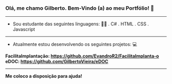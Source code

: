 ### Olá, me chamo Gilberto. Bem-Vindo (a) ao meu Portfólio! 👋

------------------------------------

 - Sou estudante das seguintes linguagens: 👨‍🎓
    . C#
    . HTML
    . CSS
    . Javascript

------------------------------------

- Atualmente estou desenvolvendo os seguintes projetos: 💻

<b>FacilitaImplantação:<b> https://github.com/EvandroR2/FacilitaImplanta-o
<b>eDOC:<b> https://github.com/GilbertoVieira/eDOC

------------------------------------

 <b>Me coloco a disposição para ajuda!
 
<!--
**GilbertoVieira/GilbertoVieira** is a ✨ _special_ ✨ repository because its `README.md` (this file) appears on your GitHub profile.

Here are some ideas to get you started:

- 🔭 I’m currently working on ...
- 🌱 I’m currently learning ...
- 👯 I’m looking to collaborate on ...
- 🤔 I’m looking for help with ...
- 💬 Ask me about ...
- 📫 How to reach me: ...
- 😄 Pronouns: ...
- ⚡ Fun fact: ...
-->
